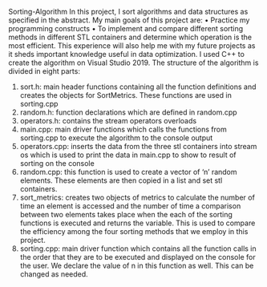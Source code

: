 Sorting-Algorithm
In this project, I sort algorithms and data structures as specified in the abstract. My main goals of this project are:
•	Practice my programming constructs
•	To implement and compare different sorting methods in different STL containers and determine which operation is the most efficient. This experience will also help me with my 
future projects as it sheds important knowledge useful in data optimization.
I used C++ to create the algorithm on Visual Studio 2019. The structure of the algorithm is divided in eight parts: 
1.	sort.h: main header functions containing all the function definitions and creates the objects for SortMetrics. These functions are used in sorting.cpp
2.	random.h: function declarations which are defined in random.cpp
3.	operators.h: contains the stream operators overloads
4.	main.cpp: main driver functions which calls the functions from sorting.cpp to execute the algorithm to the console output
5.	operators.cpp: inserts the data from the three stl containers into stream os which is used to print the data in main.cpp to show to result of sorting on the console
6.	random.cpp: this function is used to create a vector of ‘n’ random elements. These elements are then copied in a list and set stl containers.
7.	sort_metrics: creates two objects of metrics to calculate the number of time an element is accessed and the number of time a comparison between two elements takes place when the each of the sorting functions is executed and returns the variable. This is used to compare the efficiency among the four sorting methods that we employ in this project.
8.	sorting.cpp: main driver function which contains all the function calls in the order that they are to be executed and displayed on the console for the user. We declare the value of n in this function as well. This can be changed as needed.
